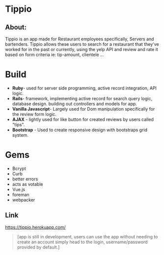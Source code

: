 
# Tippio 

## About: 
Tippio is an app made for Restaurant employees specifically, Servers and bartenders. Tippio allows these users to search for a restaurant that they've worked for in the past or currently, using the yelp API and review and rate it based on form criteria ie: tip-amount, clientele ...

# Build
*  **Ruby**- used for server side programming, active record integration, API logic.
*  **Rails**- framework, implementing active record for search query logic, database design. building out controllers and models for app.
*  **Vanilla Javascript**- Largely used for Dom manipulation specifically for the review form logic.
*  **AJAX** - lightly used for like button for created reviews by users called "tips".
*  **Bootstrap** - Used to create responsive design with bootstraps grid system.
# Gems
* Bcrypt
* Curb
* better errors
* acts as votable
* Vue.js
* foreman
* webpacker
##  Link
https://tippio.herokuapp.com/

> [app is still in development, users can use the app without needing to create an account simply head to the login, username/password provided by default.]
